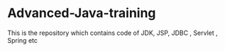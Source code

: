 # Advanced-Java-training
This is the repository which contains code of JDK, JSP, JDBC , Servlet , Spring etc
